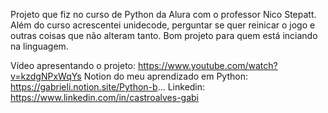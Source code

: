 Projeto que fiz no curso de Python da Alura com o professor Nico Stepatt. Além do curso acrescentei unidecode, perguntar se quer reinicar o jogo e outras coisas que não alteram tanto. Bom projeto para quem está inciando na linguagem. 

Vídeo apresentando o projeto: https://www.youtube.com/watch?v=kzdgNPxWqYs
Notion do meu aprendizado em Python: https://gabrieli.notion.site/Python-b...
Linkedin: https://www.linkedin.com/in/castroalves-gabi
